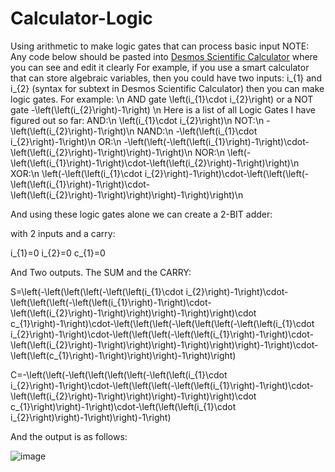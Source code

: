 # Calculator-Logic
Using arithmetic to make logic gates that can process basic input
NOTE: Any code below should be pasted into [Desmos Scientific Calculator](https://www.desmos.com/scientific) where you can see and edit it clearly
For example, if you use a smart calculator that can store algebraic variables, then you could have two inputs: i_{1} and i_{2} (syntax for subtext in Desmos Scientific Calculator) then you can make logic gates. For example: \n
AND gate 
\left(i_{1}\cdot i_{2}\right) 
or a NOT gate
-\left(\left(i_{2}\right)-1\right)
\n
Here is a list of all Logic Gates I have figured out so far:
AND:\n
\left(i_{1}\cdot i_{2}\right)\n
NOT:\n
-\left(\left(i_{2}\right)-1\right)\n
NAND:\n
-\left(\left(i_{1}\cdot i_{2}\right)-1\right)\n
OR:\n
-\left(\left(-\left(\left(i_{1}\right)-1\right)\cdot-\left(\left(i_{2}\right)-1\right)\right)-1\right)\n
NOR:\n
\left(-\left(\left(i_{1}\right)-1\right)\cdot-\left(\left(i_{2}\right)-1\right)\right)\n
XOR:\n
\left(-\left(\left(i_{1}\cdot i_{2}\right)-1\right)\cdot-\left(\left(\left(-\left(\left(i_{1}\right)-1\right)\cdot-\left(\left(i_{2}\right)-1\right)\right)\right)-1\right)\right)\n

And using these logic gates alone we can create a 2-BIT adder:

with 2 inputs and a carry:

i_{1}=0
i_{2}=0
c_{1}=0

And Two outputs. The SUM and the CARRY:

S=\left(-\left(\left(\left(-\left(\left(i_{1}\cdot i_{2}\right)-1\right)\cdot-\left(\left(\left(-\left(\left(i_{1}\right)-1\right)\cdot-\left(\left(i_{2}\right)-1\right)\right)\right)-1\right)\right)\cdot c_{1}\right)-1\right)\cdot-\left(\left(\left(-\left(\left(\left(-\left(\left(i_{1}\cdot i_{2}\right)-1\right)\cdot-\left(\left(\left(-\left(\left(i_{1}\right)-1\right)\cdot-\left(\left(i_{2}\right)-1\right)\right)\right)-1\right)\right)\right)-1\right)\cdot-\left(\left(c_{1}\right)-1\right)\right)\right)-1\right)\right)

C=-\left(\left(-\left(\left(\left(\left(-\left(\left(i_{1}\cdot i_{2}\right)-1\right)\cdot-\left(\left(\left(-\left(\left(i_{1}\right)-1\right)\cdot-\left(\left(i_{2}\right)-1\right)\right)\right)-1\right)\right)\cdot c_{1}\right)\right)-1\right)\cdot-\left(\left(\left(i_{1}\cdot i_{2}\right)\right)-1\right)\right)-1\right)

And the output is as follows:

![image](https://user-images.githubusercontent.com/94403790/201755159-7648150a-ae35-4d3d-824b-c3b4319ced1d.png)

